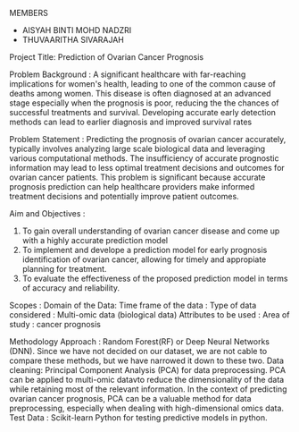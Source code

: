 MEMBERS
- AISYAH BINTI MOHD NADZRI
- THUVAARITHA SIVARAJAH

Project Title: Prediction of Ovarian Cancer Prognosis

Problem Background : A significant healthcare with far-reaching implications for women's health, leading to one of the common cause of deaths among women. This disease is often diagnosed at an advanced stage especially when the prognosis is poor, reducing the the chances of successful treatments and survival. Developing accurate early detection methods can lead to earlier diagnosis and improved survival rates

Problem Statement : Predicting the prognosis of ovarian cancer accurately, typically involves analyzing large scale biological data and leveraging various computational methods. The insufficiency of accurate prognostic information may lead to less optimal treatment decisions and outcomes for ovarian cancer patients. This problem is significant because accurate prognosis prediction can help healthcare providers make informed treatment decisions and potentially improve patient outcomes. 

Aim and Objectives :
1. To gain overall understanding of ovarian cancer disease and come up with a highly accurate prediction model 
2. To implement and develope a prediction model for early prognosis identification of ovarian cancer, allowing for timely and appropiate planning for treatment. 
3. To evaluate the effectiveness of the proposed prediction model in terms of accuracy and reliability.
   
Scopes : 
Domain of the Data:
Time frame of the data :
Type of data considered : Multi-omic data (biological data)
Attributes to be used : 
Area of study : cancer prognosis

Methodology 
Approach : Random Forest(RF) or  Deep Neural Networks (DNN). Since we have not decided on our dataset, we are not cable to compare these methods, but we have narrowed it down to these two.
Data cleaning: Principal Component Analysis (PCA) for data preprocessing. PCA can be applied to multi-omic datavto reduce the dimensionality of the data while retaining most of the relevant information. In the context of predicting ovarian cancer prognosis, PCA can be a valuable method for data preprocessing, especially when dealing with high-dimensional omics data.
Test Data : Scikit-learn Python for testing predictive models in python.   
         
